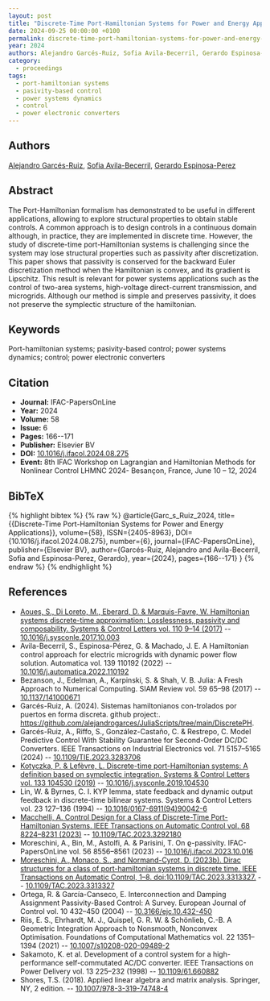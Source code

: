 ```yaml
---
layout: post
title: "Discrete-Time Port-Hamiltonian Systems for Power and Energy Applications"
date: 2024-09-25 00:00:00 +0100
permalink: discrete-time-port-hamiltonian-systems-for-power-and-energy-applications
year: 2024
authors: Alejandro Garcés-Ruiz, Sofia Avila-Becerril, Gerardo Espinosa-Perez
category:
  - proceedings
tags:
  - port-hamiltonian systems
  - pasivity-based control
  - power systems dynamics
  - control
  - power electronic converters
---
```

 
## Authors
[Alejandro Garcés-Ruiz](authors/alejandro_garces_ruiz), [Sofia Avila-Becerril](authors/sofia_avila_becerril), [Gerardo Espinosa-Perez](authors/gerardo_espinosa_perez)
 
## Abstract
The Port-Hamiltonian formalism has demonstrated to be useful in different applications, allowing to explore structural properties to obtain stable controls. A common approach is to design controls in a continuous domain although, in practice, they are implemented in discrete time. However, the study of discrete-time port-Hamiltonian systems is challenging since the system may lose structural properties such as passivity after discretization. This paper shows that passivity is conserved for the backward Euler discretization method when the Hamiltonian is convex, and its gradient is Lipschitz. This result is relevant for power systems applications such as the control of two-area systems, high-voltage direct-current transmission, and microgrids. Although our method is simple and preserves passivity, it does not preserve the symplectic structure of the hamiltonian.
 
## Keywords
Port-hamiltonian systems; pasivity-based control; power systems dynamics; control; power electronic converters
 
## Citation
- **Journal:** IFAC-PapersOnLine
- **Year:** 2024
- **Volume:** 58
- **Issue:** 6
- **Pages:** 166--171
- **Publisher:** Elsevier BV
- **DOI:** [10.1016/j.ifacol.2024.08.275](https://doi.org/10.1016/j.ifacol.2024.08.275)
- **Event:** 8th IFAC Workshop on Lagrangian and Hamiltonian Methods for Nonlinear Control LHMNC 2024- Besançon, France, June 10 – 12, 2024
 
## BibTeX
{% highlight bibtex %}
{% raw %}
@article{Garc_s_Ruiz_2024,
  title={{Discrete-Time Port-Hamiltonian Systems for Power and Energy Applications}},
  volume={58},
  ISSN={2405-8963},
  DOI={10.1016/j.ifacol.2024.08.275},
  number={6},
  journal={IFAC-PapersOnLine},
  publisher={Elsevier BV},
  author={Garcés-Ruiz, Alejandro and Avila-Becerril, Sofia and Espinosa-Perez, Gerardo},
  year={2024},
  pages={166--171}
}
{% endraw %}
{% endhighlight %}
 
## References
- [Aoues, S., Di Loreto, M., Eberard, D. & Marquis-Favre, W. Hamiltonian systems discrete-time approximation: Losslessness, passivity and composability. Systems &amp; Control Letters vol. 110 9–14 (2017)](hamiltonian-systems-discrete-time-approximation-losslessness-passivity-and-composability) -- [10.1016/j.sysconle.2017.10.003](https://doi.org/10.1016/j.sysconle.2017.10.003)
- Avila-Becerril, S., Espinosa-Pérez, G. & Machado, J. E. A Hamiltonian control approach for electric microgrids with dynamic power flow solution. Automatica vol. 139 110192 (2022) -- [10.1016/j.automatica.2022.110192](https://doi.org/10.1016/j.automatica.2022.110192)
- Bezanson, J., Edelman, A., Karpinski, S. & Shah, V. B. Julia: A Fresh Approach to Numerical Computing. SIAM Review vol. 59 65–98 (2017) -- [10.1137/141000671](https://doi.org/10.1137/141000671)
- Garcés-Ruiz, A. (2024). Sistemas hamiltonianos con-trolados por puertos en forma discreta. github project:. https://github.com/alejandrogarces/JuliaScripts/tree/main/DiscretePH.
- Garcés-Ruiz, A., Riffo, S., González-Castaño, C. & Restrepo, C. Model Predictive Control With Stability Guarantee for Second-Order DC/DC Converters. IEEE Transactions on Industrial Electronics vol. 71 5157–5165 (2024) -- [10.1109/TIE.2023.3283706](https://doi.org/10.1109/TIE.2023.3283706)
- [Kotyczka, P. & Lefèvre, L. Discrete-time port-Hamiltonian systems: A definition based on symplectic integration. Systems &amp; Control Letters vol. 133 104530 (2019)](discrete-time-port-hamiltonian-systems-a-definition-based-on-symplectic-integration) -- [10.1016/j.sysconle.2019.104530](https://doi.org/10.1016/j.sysconle.2019.104530)
- Lin, W. & Byrnes, C. I. KYP lemma, state feedback and dynamic output feedback in discrete-time bilinear systems. Systems &amp; Control Letters vol. 23 127–136 (1994) -- [10.1016/0167-6911(94)90042-6](https://doi.org/10.1016/0167-6911(94)90042-6)
- [Macchelli, A. Control Design for a Class of Discrete-Time Port-Hamiltonian Systems. IEEE Transactions on Automatic Control vol. 68 8224–8231 (2023)](control-design-for-a-class-of-discrete-time-port-hamiltonian-systems) -- [10.1109/TAC.2023.3292180](https://doi.org/10.1109/TAC.2023.3292180)
- Moreschini, A., Bin, M., Astolfi, A. & Parisini, T. On ϱ-passivity. IFAC-PapersOnLine vol. 56 8556–8561 (2023) -- [10.1016/j.ifacol.2023.10.016](https://doi.org/10.1016/j.ifacol.2023.10.016)
- [Moreschini, A., Monaco, S., and Normand-Cyrot, D. (2023b). Dirac structures for a class of port-hamiltonian systems in discrete time. IEEE Transactions on Automatic Control, 1–8. doi:10.1109/TAC.2023.3313327.](dirac-structures-for-a-class-of-port-hamiltonian-systems-in-discrete-time) -- [10.1109/TAC.2023.3313327](https://doi.org/10.1109/TAC.2023.3313327)
- Ortega, R. & García-Canseco, E. Interconnection and Damping Assignment Passivity-Based Control: A Survey. European Journal of Control vol. 10 432–450 (2004) -- [10.3166/ejc.10.432-450](https://doi.org/10.3166/ejc.10.432-450)
- Riis, E. S., Ehrhardt, M. J., Quispel, G. R. W. & Schönlieb, C.-B. A Geometric Integration Approach to Nonsmooth, Nonconvex Optimisation. Foundations of Computational Mathematics vol. 22 1351–1394 (2021) -- [10.1007/s10208-020-09489-2](https://doi.org/10.1007/s10208-020-09489-2)
- Sakamoto, K. et al. Development of a control system for a high-performance self-commutated AC/DC converter. IEEE Transactions on Power Delivery vol. 13 225–232 (1998) -- [10.1109/61.660882](https://doi.org/10.1109/61.660882)
- Shores, T.S. (2018). Applied linear algebra and matrix analysis. Springer, NY, 2 edition. -- [10.1007/978-3-319-74748-4](https://doi.org/10.1007/978-3-319-74748-4)

